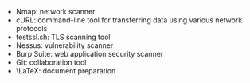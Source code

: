 * Nmap: network scanner
* cURL: command-line tool for transferring data using various network protocols
* testssl.sh: TLS scanning tool
* Nessus: vulnerability scanner
* Burp Suite: web application security scanner
* Git: collaboration tool
* \LaTeX: document preparation
